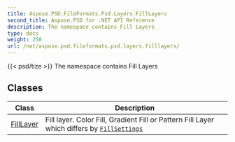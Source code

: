 ```yaml
---
title: Aspose.PSD.FileFormats.Psd.Layers.FillLayers
second_title: Aspose.PSD for .NET API Reference
description: The namespace contains Fill Layers
type: docs
weight: 250
url: /net/aspose.psd.fileformats.psd.layers.filllayers/
---
```

{{< psd/tize >}}
The namespace contains Fill Layers

## Classes

| Class | Description |
| --- | --- |
| [FillLayer](./filllayer/) | Fill layer. Color Fill, Gradient Fill or Pattern Fill Layer which differs by [`FillSettings`](../aspose.psd.fileformats.psd.layers.filllayers/filllayer/fillsettings/) |


